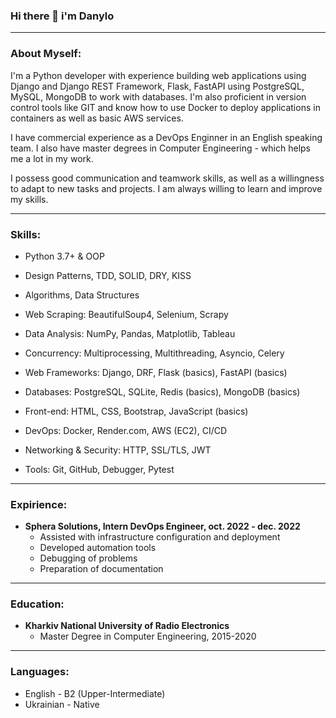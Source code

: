 ### Hi there 👋 i'm Danylo

---

### About Myself:
I'm a Python developer with experience building web applications using Django and Django REST Framework, Flask, FastAPI using PostgreSQL, MySQL, MongoDB to work with databases. I'm also proficient in version control tools like GIT and know how to use Docker to deploy applications in containers as well as basic AWS services. 

I have commercial experience as a DevOps Enginner in an English speaking team. I also have master degrees in Computer Engineering - which helps me a lot in my work. 

I possess good communication and teamwork skills, as well as a willingness to adapt to new tasks and projects. I am always willing to learn and improve my skills.

---

### Skills:

* Python 3.7+ & OOP

* Design Patterns, TDD, SOLID, DRY, KISS 

* Algorithms, Data Structures

* Web Scraping: BeautifulSoup4, Selenium, Scrapy

* Data Analysis: NumPy, Pandas, Matplotlib, Tableau

* Concurrency: Multiprocessing, Multithreading, Asyncio, Celery

* Web Frameworks: Django, DRF, Flask (basics), FastAPI (basics)

* Databases: PostgreSQL, SQLite, Redis (basics), MongoDB (basics) 

* Front-end: HTML, CSS, Bootstrap, JavaScript (basics)

* DevOps: Docker, Render.com, AWS (EC2), CI/CD

* Networking & Security: HTTP, SSL/TLS, JWT

* Tools: Git, GitHub, Debugger, Pytest

---

### Expirience:
* **Sphera Solutions, Intern DevOps Engineer, oct. 2022 - dec. 2022**
  * Assisted with infrastructure configuration and deployment
  * Developed automation tools
  * Debugging of problems
  * Preparation of documentation
---

### Education:

* **Kharkiv National University of Radio Electronics**
  * Master Degree in Computer Engineering, 2015-2020
----
### Languages:

- English \- B2 (Upper-Intermediate)
- Ukrainian \- Native
